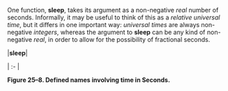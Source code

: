  



One function, **sleep**, takes its argument as a non-negative *real* number of seconds. Informally, it may be useful to think of this as a *relative universal time*, but it differs in one important way: *universal times* are always non-negative *integers*, whereas the argument to **sleep** can be any kind of non-negative *real*, in order to allow for the possibility of fractional seconds. 



|**sleep**|

| :- |





**Figure 25–8. Defined names involving time in Seconds.** 







 



 



